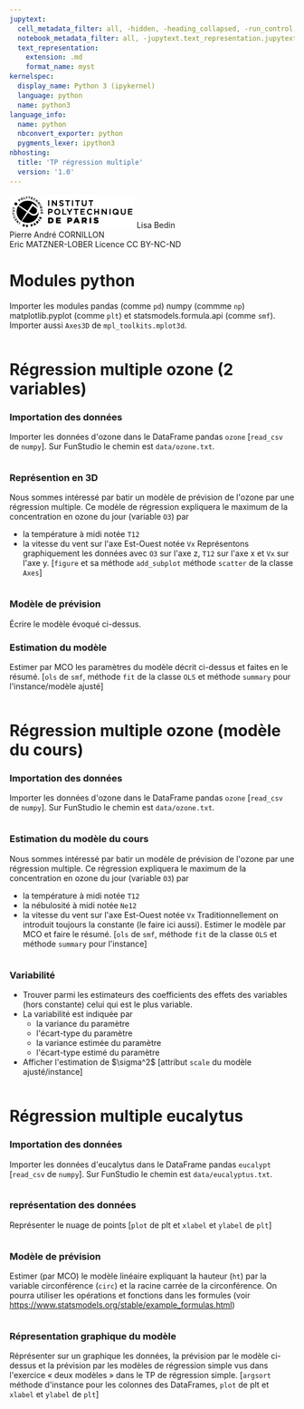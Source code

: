 ```yaml
---
jupytext:
  cell_metadata_filter: all, -hidden, -heading_collapsed, -run_control, -trusted
  notebook_metadata_filter: all, -jupytext.text_representation.jupytext_version, -jupytext.text_representation.format_version, -language_info.version, -language_info.codemirror_mode.version, -language_info.codemirror_mode, -language_info.file_extension, -language_info.mimetype, -toc
  text_representation:
    extension: .md
    format_name: myst
kernelspec:
  display_name: Python 3 (ipykernel)
  language: python
  name: python3
language_info:
  name: python
  nbconvert_exporter: python
  pygments_lexer: ipython3
nbhosting:
  title: 'TP régression multiple'
  version: '1.0'
---
```


<div class="licence">
<span><img src="media/logo_IPParis.png" /></span>
<span>Lisa Bedin<br />Pierre André CORNILLON<br />Eric MATZNER-LOBER</span>
<span>Licence CC BY-NC-ND</span>
</div>

# Modules python
Importer les modules pandas (comme `pd`) numpy (commme `np`)
matplotlib.pyplot (comme  `plt`) et statsmodels.formula.api (comme `smf`). 
Importer aussi `Axes3D` de `mpl_toolkits.mplot3d`.


```{code-cell} python

```

# Régression multiple ozone (2 variables)

### Importation des données
Importer les données d'ozone dans le DataFrame pandas `ozone`
\[`read_csv` de `numpy`\]. Sur FunStudio le chemin est `data/ozone.txt`.


```{code-cell} python

```

### Représention en 3D
Nous sommes intéressé par batir un modèle de prévision de l'ozone par 
une régression multiple. Ce modèle de régression expliquera
le maximum de la concentration en ozone du jour (variable `O3`) par 
- la température à midi notée `T12`
- la vitesse du vent sur l'axe Est-Ouest notée `Vx`
Représentons graphiquement les données avec `O3` sur l'axe z, 
`T12` sur l'axe x et `Vx` sur l'axe y.
\[`figure` et sa méthode `add_subplot` méthode `scatter` de la classe `Axes`\]


```{code-cell} python

```

### Modèle de prévision
Écrire le modèle évoqué ci-dessus.



### Estimation du modèle
Estimer par MCO les paramètres du modèle décrit ci-dessus et faites en le résumé.
\[`ols` de `smf`, méthode `fit` de la classe `OLS` et 
méthode `summary` pour l'instance/modèle ajusté\]


```{code-cell} python

```

# Régression multiple ozone (modèle du cours)

### Importation des données
Importer les données d'ozone dans le DataFrame pandas `ozone`
\[`read_csv` de `numpy`\]. Sur FunStudio le chemin est `data/ozone.txt`.


```{code-cell} python

```

### Estimation du modèle du cours
Nous sommes intéressé par batir un modèle de prévision de l'ozone par 
une régression multiple. Ce régression expliquera
le maximum de la concentration en ozone du jour (variable `O3`) par 
- la température à midi notée `T12`
- la nébulosité à midi notée `Ne12`
- la vitesse du vent sur l'axe Est-Ouest notée `Vx`
Traditionnellement on introduit toujours la constante (le faire ici aussi).
Estimer le modèle par MCO et faire le résumé.
\[`ols` de `smf`, méthode `fit` de la classe `OLS` et 
méthode `summary` pour l'instance\]


```{code-cell} python

```

### Variabilité 
- Trouver parmi les estimateurs des coefficients des effets des variables
(hors constante) celui qui est le plus variable.
- La variabilité est indiquée par
  - la variance du paramètre
  - l'écart-type du paramètre
  - la variance estimée du paramètre
  - l'écart-type estimé du paramètre
- Afficher l'estimation de \$\sigma^2\$
\[attribut `scale` du modèle ajusté/instance\]


```{code-cell} python

```

# Régression multiple eucalytus

### Importation des données
Importer les données d'eucalytus dans le DataFrame pandas `eucalypt`
\[`read_csv` de `numpy`\]. Sur FunStudio le chemin est `data/eucalyptus.txt`.


```{code-cell} python

```

### représentation des données
Représenter le nuage de points
\[`plot` de plt et `xlabel` et `ylabel` de `plt`\]


```{code-cell} python

```

### Modèle de prévision
Estimer (par MCO) le modèle linéaire expliquant la hauteur (`ht`) 
par la variable circonférence (`circ`) et la racine carrée de la
circonférence.  On pourra utiliser les
opérations et fonctions dans les formules
(voir https://www.statsmodels.org/stable/example_formulas.html)


```{code-cell} python

```

### Répresentation graphique du modèle
Réprésenter sur un graphique les données, la prévision par le modèle ci-dessus et
la prévision par les modèles de régression simple vus dans l'exercice « deux modèles »
dans le TP de régression simple.
\[`argsort` méthode d'instance pour les colonnes des DataFrames, 
`plot` de plt et `xlabel` et `ylabel` de `plt`\]


```{code-cell} python

```
